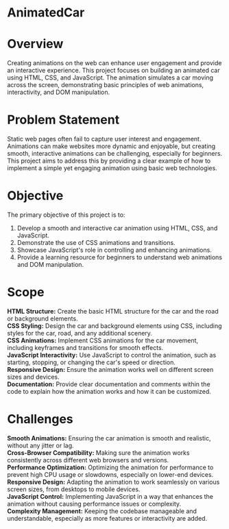 # AnimatedCar
# Overview
Creating animations on the web can enhance user engagement and provide an interactive experience. This project focuses on building an animated car using HTML, CSS, and JavaScript. The animation simulates a car moving across the screen, demonstrating basic principles of web animations, interactivity, and DOM manipulation.
# Problem Statement
Static web pages often fail to capture user interest and engagement. Animations can make websites more dynamic and enjoyable, but creating smooth, interactive animations can be challenging, especially for beginners. This project aims to address this by providing a clear example of how to implement a simple yet engaging animation using basic web technologies.
# Objective
The primary objective of this project is to:

1. Develop a smooth and interactive car animation using HTML, CSS, and JavaScript.
2. Demonstrate the use of CSS animations and transitions.
3. Showcase JavaScript's role in controlling and enhancing animations.
4. Provide a learning resource for beginners to understand web animations and DOM manipulation.
# Scope
<b>HTML Structure:</b> Create the basic HTML structure for the car and the road or background elements.<br>
<b>CSS Styling:</b> Design the car and background elements using CSS, including styles for the car, road, and any additional scenery.<br>
<b>CSS Animations:</b> Implement CSS animations for the car movement, including keyframes and transitions for smooth effects.<br>
<b>JavaScript Interactivity:</b> Use JavaScript to control the animation, such as starting, stopping, or changing the car's speed or direction.<br>
<b>Responsive Design:</b> Ensure the animation works well on different screen sizes and devices.<br>
<b>Documentation:</b> Provide clear documentation and comments within the code to explain how the animation works and how it can be customized.<br>
# Challenges
<b>Smooth Animations:</b> Ensuring the car animation is smooth and realistic, without any jitter or lag.<br>
<b>Cross-Browser Compatibility:</b> Making sure the animation works consistently across different web browsers and versions.<br>
<b>Performance Optimization:</b> Optimizing the animation for performance to prevent high CPU usage or slowdowns, especially on lower-end devices.<br>
<b>Responsive Design:</b> Adapting the animation to work seamlessly on various screen sizes, from desktops to mobile devices.<br>
<b>JavaScript Control:</b> Implementing JavaScript in a way that enhances the animation without causing performance issues or complexity.<br>
<b>Complexity Management:</b> Keeping the codebase manageable and understandable, especially as more features or interactivity are added.<br>
